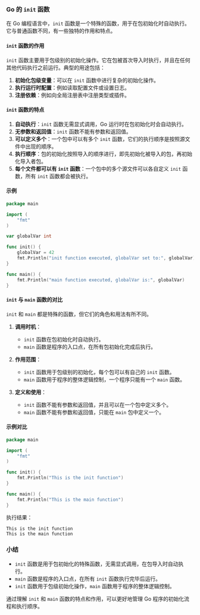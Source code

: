 ### Go 的 `init` 函数

在 Go 编程语言中，`init` 函数是一个特殊的函数，用于在包初始化时自动执行。它与普通函数不同，有一些独特的作用和特点。

#### `init` 函数的作用

`init` 函数主要用于包级别的初始化操作。它在包被首次导入时执行，并且在任何其他代码执行之前运行。典型的用途包括：

1. **初始化包级变量**：可以在 `init` 函数中进行复杂的初始化操作。
2. **执行运行时配置**：例如读取配置文件或设置日志。
3. **注册依赖**：例如向全局注册表中注册类型或插件。

#### `init` 函数的特点

1. **自动执行**：`init` 函数无需显式调用，Go 运行时在包初始化时会自动执行。
2. **无参数和返回值**：`init` 函数不能有参数和返回值。
3. **可以定义多个**：一个包中可以有多个 `init` 函数，它们的执行顺序是按照源文件中出现的顺序。
4. **执行顺序**：包的初始化按照导入的顺序进行，即先初始化被导入的包，再初始化导入者包。
5. **每个文件都可以有 `init` 函数**：一个包中的多个源文件可以各自定义 `init` 函数，所有 `init` 函数都会被执行。

#### 示例

```go
package main

import (
    "fmt"
)

var globalVar int

func init() {
    globalVar = 42
    fmt.Println("init function executed, globalVar set to:", globalVar)
}

func main() {
    fmt.Println("main function executed, globalVar is:", globalVar)
}
```

#### `init` 与 `main` 函数的对比

`init` 和 `main` 都是特殊的函数，但它们的角色和用法有所不同。

1. **调用时机**：
   - `init` 函数在包初始化时自动执行。
   - `main` 函数是程序的入口点，在所有包初始化完成后执行。

2. **作用范围**：
   - `init` 函数用于包级别的初始化，每个包可以有自己的 `init` 函数。
   - `main` 函数用于程序的整体逻辑控制，一个程序只能有一个 `main` 函数。

3. **定义和使用**：
   - `init` 函数不能有参数和返回值，并且可以在一个包中定义多个。
   - `main` 函数不能有参数和返回值，只能在 `main` 包中定义一个。

#### 示例对比

```go
package main

import (
    "fmt"
)

func init() {
    fmt.Println("This is the init function")
}

func main() {
    fmt.Println("This is the main function")
}
```

执行结果：

```
This is the init function
This is the main function
```

### 小结

- `init` 函数是用于包初始化的特殊函数，无需显式调用，在包导入时自动执行。
- `main` 函数是程序的入口点，在所有 `init` 函数执行完毕后运行。
- `init` 函数用于包级初始化操作，`main` 函数用于程序的整体逻辑控制。

通过理解 `init` 和 `main` 函数的特点和作用，可以更好地管理 Go 程序的初始化流程和执行顺序。
